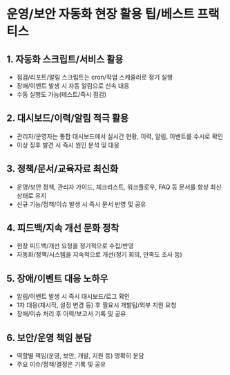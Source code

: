 # 운영/보안 자동화 현장 활용 팁/베스트 프랙티스

## 1. 자동화 스크립트/서비스 활용
- 점검/리포트/알림 스크립트는 cron/작업 스케줄러로 정기 실행
- 장애/이벤트 발생 시 자동 알림으로 신속 대응
- 수동 실행도 가능(테스트/즉시 점검)

## 2. 대시보드/이력/알림 적극 활용
- 관리자/운영자는 통합 대시보드에서 실시간 현황, 이력, 알림, 이벤트를 수시로 확인
- 이상 징후 발견 시 즉시 원인 분석 및 대응

## 3. 정책/문서/교육자료 최신화
- 운영/보안 정책, 관리자 가이드, 체크리스트, 워크플로우, FAQ 등 문서를 항상 최신 상태로 유지
- 신규 기능/정책/이슈 발생 시 즉시 문서 반영 및 공유

## 4. 피드백/지속 개선 문화 정착
- 현장 피드백/개선 요청을 정기적으로 수집/반영
- 자동화/정책/시스템을 지속적으로 개선(정기 회의, 만족도 조사 등)

## 5. 장애/이벤트 대응 노하우
- 알림/이벤트 발생 시 즉시 대시보드/로그 확인
- 1차 대응(재시작, 설정 변경 등) 후 필요시 개발팀/외부 지원 요청
- 장애/이슈 처리 후 이력/보고서 기록 및 공유

## 6. 보안/운영 책임 분담
- 역할별 책임(운영, 보안, 개발, 지원 등) 명확히 분담
- 주요 이슈/정책/결정은 기록 및 공유 